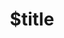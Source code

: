 ---
title: $title
second_title: GroupDocs. Clasificación para referencia de API de .NET
description: $description
type: docs
weight: $weight
url: /es/net/$ref/
---